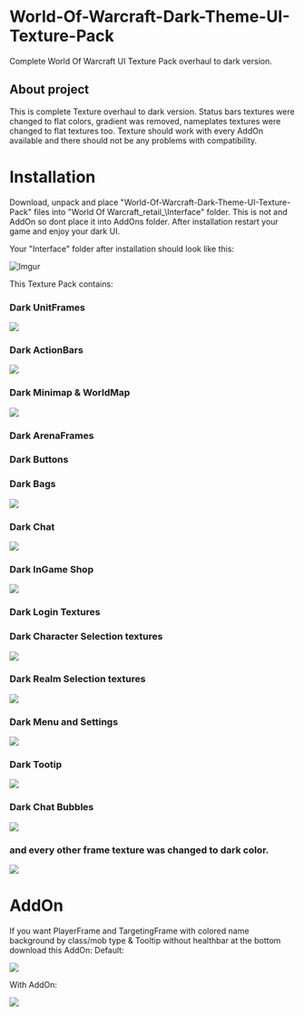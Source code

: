 # World-Of-Warcraft-Dark-Theme-UI-Texture-Pack
Complete World Of Warcraft UI Texture Pack overhaul to dark version.

## About project
This is complete Texture overhaul to dark version. Status bars textures were changed to flat colors, gradient was removed, nameplates textures were changed to flat textures too. Texture should work with every AddOn available and there should not be any problems with compatibility. 

# Installation
Download, unpack and place "World-Of-Warcraft-Dark-Theme-UI-Texture-Pack" files into "World Of Warcraft\_retail_\Interface\" folder. This is not and AddOn so dont place it into AddOns folder. After installation restart your game and enjoy your dark UI.

Your "Interface" folder after installation should look like this:

![Imgur](https://imgur.com/a/szWBs1h.png)

This Texture Pack contains:

### Dark UnitFrames

![](https://imgur.com/a/dvgsxcu.png)

### Dark ActionBars

![](https://imgur.com/a/Si57Fcu.png)

### Dark Minimap & WorldMap

![](https://imgur.com/a/D1RYX2m.png)

### Dark ArenaFrames

### Dark Buttons

### Dark Bags

![](https://imgur.com/a/URLaiSw.png)

### Dark Chat

![](https://imgur.com/a/CO6TX8B.png)

### Dark InGame Shop

![](https://imgur.com/a/43Sdp6B.png)

### Dark Login Textures

### Dark Character Selection textures

![](https://imgur.com/a/lDp8C0h.png)

### Dark Realm Selection textures

![](https://imgur.com/a/NzIM9ru.png)

### Dark Menu and Settings

![](https://imgur.com/a/8GtWrkP.png)

### Dark Tootip

![](https://imgur.com/a/8Y1tGD7.png)

### Dark Chat Bubbles

![](https://imgur.com/a/ZEgjYsw.png)

### and every other frame texture was changed to dark color.

![](https://imgur.com/a/O8bc33z.png)



# AddOn

If you want PlayerFrame and TargetingFrame with colored name background by class/mob type & Tooltip without healthbar at the bottom download this AddOn:
Default:

![](https://imgur.com/a/qOJLz8N.png)


With AddOn:

![](https://imgur.com/a/g5baWIN.png)





